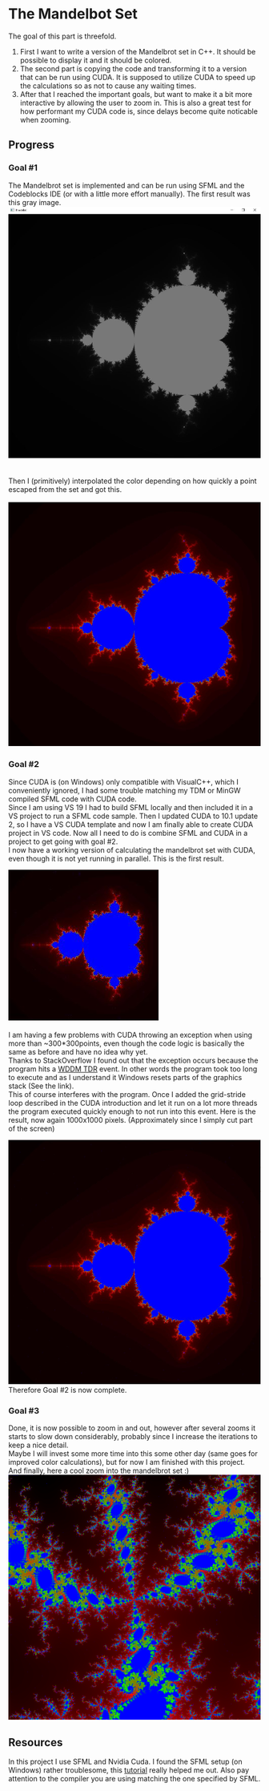 # The Mandelbot Set
The goal of this part is threefold.
<br>
1. First I want to write a version of the Mandelbrot set in C++. It should be possible to display it and it should be colored.
2. The second part is copying the code and transforming it to a version that can be run using CUDA. It is 
supposed  to utilize CUDA to speed up the calculations so as not to cause any waiting times.
3. After that I reached the important goals, but want to make it a bit more interactive by allowing the user to zoom in. This is also a great test for how performant my CUDA code is, since delays become quite noticable when zooming.

## Progress
### Goal #1
The Mandelbrot set is implemented and can be run using SFML and the Codeblocks IDE (or with a little more effort manually).
The first result was this gray image.
![alt mandelbrot_in_gray](./assets/images/sfml_mandelbrot_gray.JPG)
<br>
<br>
<br>
Then I (primitively) interpolated the color depending on how quickly a point escaped from the set and got this.
<br>
<br>
![alt mandelbrot_in_color](./assets/images/sfml_mandelbrot_color.JPG)

### Goal #2
Since CUDA is (on Windows) only compatible with VisualC++, which I conveniently ignored, I had some trouble matching my TDM or MinGW compiled SFML code with CUDA code.
<br>
Since I am using VS 19 I had to build SFML locally and then included it in a VS project to run a SFML code sample. Then I updated CUDA to 10.1 update 2, so I have a VS CUDA template and now I am finally able to create CUDA project in VS code. Now all I need to do is combine SFML and CUDA in a project to get going with goal #2.
<br>
I now have a working version of calculating the mandelbrot set with CUDA, even though it is not yet running in parallel. This is the first result.

![alt mandelbrot_cuda_color](./assets/images/mandelbrot_cuda.JPG)
<br>
<br>
I am having a few problems with CUDA throwing an exception when using more than ~300\*300points, even though the code logic is basically the same as before and have no idea why yet.
<br>
Thanks to StackOverflow I found out that the exception occurs because the program hits a [WDDM TDR](https://docs.microsoft.com/en-us/windows-hardware/drivers/display/timeout-detection-and-recovery) event. In other words the program took too long to execute and as I understand it Windows resets parts of the graphics stack (See the link).
<br>
This of course interferes with the program. Once I added the grid-stride loop described in the CUDA introduction and let it run on a lot more threads the program executed quickly enough to not run into this event.
Here is the result, now again 1000x1000 pixels. (Approximately since I simply cut part of the screen)

![alt mandelbrot_cuda_color_now_calculated_by_a_lot_of_threads](./assets/images/mandelbrot_cuda_with_multiple_threads.JPG)
Therefore Goal #2 is now complete.

### Goal #3
Done, it is now possible to zoom in and out, however after several zooms it starts to slow down considerably, probably since I increase the iterations to keep
a nice detail.
<br>
Maybe I will invest some more time into this some other day (same goes for improved color calculations), but for now I am finished with this project.
<br>
And finally, here a cool zoom into the mandelbrot set :)
![alt cool_mandelbrot_zoom](./assets/images/cool_mandelbrot.PNG)

## Resources
In this project I use SFML and Nvidia Cuda.
I found the SFML setup (on Windows) rather troublesome, this [tutorial](https://www.youtube.com/watch?v=fcZFaiGFIMA) really helped me out.
Also pay attention to the compiler you are using matching the one specified by SFML.
